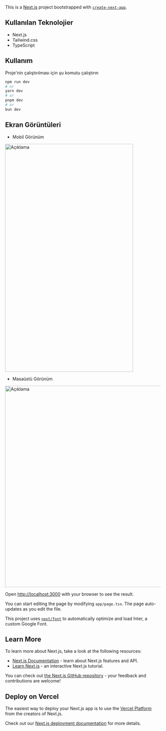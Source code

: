 This is a [Next.js](https://nextjs.org/) project bootstrapped with [`create-next-app`](https://github.com/vercel/next.js/tree/canary/packages/create-next-app).

## Kullanılan Teknolojier
- Next.js
- Tailwind.css
- TypeScript


## Kullanım

Proje'nin çalıştırılması için şu komutu çalıştırın

```bash
npm run dev
# or
yarn dev
# or
pnpm dev
# or
bun dev
```

## Ekran Görüntüleri

- Mobil Görünüm

<img src="https://r2.easyimg.io/py48jyp3u/ekran_resmi_2024-02-22_13.10.09.png" alt="Açıklama" width="414" height="736">

- Masaüstü Görünüm

<img src="https://r2.easyimg.io/72jwu2r1c/ekran_resmi_2024-02-22_12.53.50.png" alt="Açıklama" width="1260" height="650">

Open [http://localhost:3000](http://localhost:3000) with your browser to see the result.

You can start editing the page by modifying `app/page.tsx`. The page auto-updates as you edit the file.

This project uses [`next/font`](https://nextjs.org/docs/basic-features/font-optimization) to automatically optimize and load Inter, a custom Google Font.

## Learn More

To learn more about Next.js, take a look at the following resources:

- [Next.js Documentation](https://nextjs.org/docs) - learn about Next.js features and API.
- [Learn Next.js](https://nextjs.org/learn) - an interactive Next.js tutorial.

You can check out [the Next.js GitHub repository](https://github.com/vercel/next.js/) - your feedback and contributions are welcome!

## Deploy on Vercel

The easiest way to deploy your Next.js app is to use the [Vercel Platform](https://vercel.com/new?utm_medium=default-template&filter=next.js&utm_source=create-next-app&utm_campaign=create-next-app-readme) from the creators of Next.js.

Check out our [Next.js deployment documentation](https://nextjs.org/docs/deployment) for more details.
